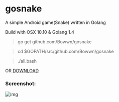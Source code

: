# gosnake
A simple Android game(Snake) written in Golang

Build with OSX 10.10 & Golang 1.4

> go get github.com/Bowwn/gosnake

> cd $GOPATH/src/github.com/Bowwn/gosnake

> ./all.bash

OR [DOWNLOAD](https://raw.githubusercontent.com/Bowwn/gosnake/master/bin/nativeactivity-debug.apk)

### **Screenshot:** 

![img](https://raw.githubusercontent.com/Bowwn/gosnake/master/snake.jpg)